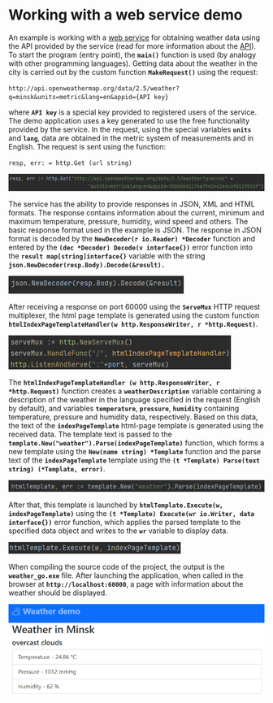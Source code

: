 # Working with a web service demo
An example is working with a [web service](https://openweathermap.org/ "Web service for obtaining weather data") for obtaining weather data using the API provided by the service (read for more information about the [API](https://openweathermap.org/api/ "Information about the weather web service API")).
To start the program (entry point), the **`main()`** function is used (by analogy with other programming languages).
Getting data about the weather in the city is carried out by the custom function **`MakeRequest()`** using the request:  

`http://api.openweathermap.org/data/2.5/weather?q=minsk&units=metric&lang=en&appid={API key}`  

where **`API key`** is a special key provided to registered users of the service. The demo application uses a key generated to use the free functionality provided by the service.
In the request, using the special variables **`units`** and **`lang`**, data are obtained in the metric system of measurements and in English.
The request is sent using the function:  

`resp, err: = http.Get (url string)`  

![Http GET request](https://raw.githubusercontent.com/rednavis/golang-demos/main/weather/images/image1.png "Http GET request")

The service has the ability to provide responses in JSON, XML and HTML formats. The response contains information about the current, minimum and maximum temperature, pressure, humidity, wind speed and others. The basic response format used in the example is JSON.
The response in JSON format is decoded by the **`NewDecoder(r io.Reader) *Decoder`** function and entered by the **`(dec *Decoder) Decode(v interface{})`** error function into the **`result map[string]interface{}`** variable with the string **`json.NewDecoder(resp.Body).Decode(&result).`**

![Http GET request](https://raw.githubusercontent.com/rednavis/golang-demos/main/weather/images/image2.png "Http GET request")

After receiving a response on port 60000 using the **`ServeMux`** HTTP request multiplexer, the html page template is generated using the custom function **`htmlIndexPageTemplateHandler(w http.ResponseWriter, r *http.Request)`**.

![Http GET request](https://raw.githubusercontent.com/rednavis/golang-demos/main/weather/images/image3.png "Http GET request")

The **`htmlIndexPageTemplateHandler (w http.ResponseWriter, r *http.Request)`** function creates a **`weatherDescription`** variable containing a description of the weather in the language specified in the request (English by default), and variables **`temperature`**, **`pressure`**, **`humidity`** containing temperature, pressure and humidity data, respectively. Based on this data, the text of the **`indexPageTemplate`** html-page template is generated using the received data. The template text is passed to the **`template.New("weather").Parse(indexPageTemplate)`** function, which forms a new template using the **`New(name string) *Template`** function and the parse text of the **`indexPageTemplate`** template using the **`(t *Template) Parse(text string) (*Template, error)`**.  

![Http GET request](https://raw.githubusercontent.com/rednavis/golang-demos/main/weather/images/image4.png "Http GET request")

After that, this template is launched by **`htmlTemplate.Execute(w, indexPageTemplate)`** using the **`(t *Template) Execute(wr io.Writer, data interface{})`** error function, which applies the parsed template to the specified data object and writes to the **`wr`** variable to display data.

![Http GET request](https://raw.githubusercontent.com/rednavis/golang-demos/main/weather/images/image5.png "Http GET request")

When compiling the source code of the project, the output is the **`weather_go.exe`** file. After launching the application, when called in the browser at **`http://localhost:60000`**, a page with information about the weather should be displayed.

![Http GET request](https://raw.githubusercontent.com/rednavis/golang-demos/main/weather/images/image6.png "Http GET request")
